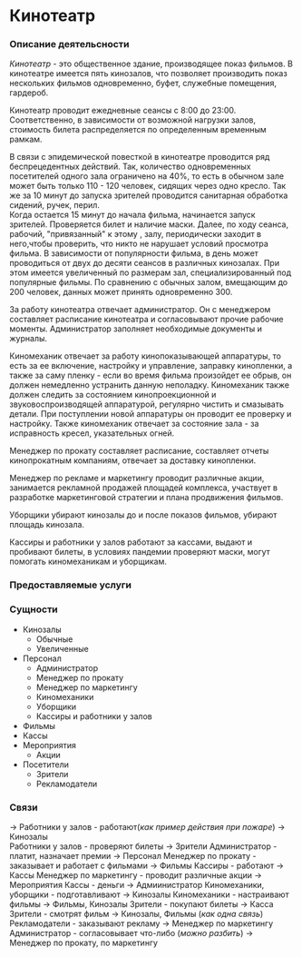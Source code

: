 # Кинотеатр

### Описание деятельсности

*Кинотеатр* - это общественное здание, производящее показ фильмов. В кинотеатре имеется пять кинозалов, что позволяет производить показ нескольких фильмов одновременно, буфет, служебные помещения, гардероб. 

<p>Кинотеатр проводит ежедневные сеансы с 8:00 до 23:00. Соответственно, в зависимости от возможной нагрузки залов, стоимость билета распределяется по определенным временным рамкам. </p>

В связи с эпидемической повесткой в кинотеатре проводится ряд беспрецедентных действий. Так, количество одновременных посетителей одного зала ограничено на 40%, то есть в обычном зале может быть только 110 - 120 человек, сидящих через одно кресло. Так же за 10 минут до запуска зрителей проводится санитарная обработка сидений, ручек, перил.  
Когда остается 15 минут до начала фильма, начинается запуск зрителей. Проверяется билет и наличие маски. Далее, по ходу сеанса, рабочий, "привязанный" к этому , залу, периодически заходит в него,чтобы проверить, что никто не нарушает условий просмотра фильма. 
В зависимости от популярности фильма, в день может проводиться от двух до десяти сеансов в различных кинозалах. При этом имеется увеличенный по размерам зал, специализированный под популярные фильмы. По сравнению с обычных залом, вмещающим до 200 человек, данных может принять одновременно 300.

За работу кинотеатра отвечает администратор. Он с менеджером составляет расписание кинотеатра и согласовывают прочие рабочие моменты. Администратор заполняет необходимые документы и журналы.

Киномеханик отвечает за работу кинопоказывающей аппаратуры, то есть за ее включение, настройку и  управление, заправку кинопленки, а также за саму пленку - если во время фильма произойдет ее обрыв, он должен немедленно устранить данную неполадку. Киномеханик также должен следить за состоянием кинопроекционной и звуковоспроизводящей аппаратурой, регулярно чистить и смазывать детали. При поступлении новой аппаратуры он проводит ее проверку и настройку. Также киномеханик отвечает за состояние зала - за исправность кресел, указательных огней.

Менеджер по прокату составляет расписание, составляет отчеты кинопрокатным компаниям, отвечает за доставку кинопленки.

Менеджер по рекламе и маркетингу проводит различные акции, занимается рекламной продажей площадей комплекса, участвует в разработке маркетинговой стратегии и плана продвижения фильмов.

Уборщики убирают кинозалы до и после показов фильмов, убирают площадь кинозала.

Кассиры и работники у залов работают за кассами, выдают и пробивают билеты, в условиях пандемии проверяют маски, могут помогать киномеханикам и уборщикам.

### Предоставляемые услуги

### Сущности

* Кинозалы
    * Обычные
    * Увеличенные
* Персонал
    * Администратор
    * Менеджер по прокату
    * Менеджер по маркетингу
    * Киномеханики
    * Уборщики
    * Кассиры и работники у залов
* Фильмы
* Кассы
* Мероприятия
    * Акции
* Посетители
    * Зрители
    * Рекламодатели

### Связи

 -> Работники у залов - работают(*как пример действия при пожаре*) -> Кинозалы\
Работники у залов - проверяют билеты -> Зрители
Администратор - платит, назначает премии -> Персонал
Менеджер по прокату - заказывает и работает с фильмами -> Фильмы
Кассиры - работают -> Кассы
Менеджер по маркетингу - проводит различные акции -> Мероприятия
Кассы - деньги -> Адмиинистратор
Киномеханики, уборщики - подготавливают -> Кинозалы
Киномеханики - настраивают фильмы -> Фильмы, Кинозалы
Зрители - покупают билеты -> Касса
Зрители - смотрят фильм -> Кинозалы, Фильмы (*как одна связь*)
Рекламодатели - заказывают рекламу -> Менеджер по маркетингу
Администратор - согласовывает что-либо (*можно разбить*) -> Менеджер по прокату, по маркетингу

